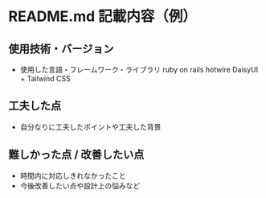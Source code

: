 # README.md 記載内容（例）
## 使用技術・バージョン
- 使用した言語・フレームワーク・ライブラリ
ruby on rails 
hotwire
DaisyUI + Tailwind CSS
## 工夫した点
- 自分なりに工夫したポイントや工夫した背景
## 難しかった点 / 改善したい点
- 時間内に対応しきれなかったこと
- 今後改善したい点や設計上の悩みなど